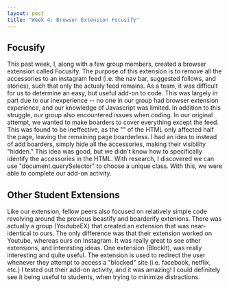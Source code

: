 ```yaml
---
layout: post
title: "Week 4: Browser Extension Focusify"
---
```


## Focusify
This past week, I, along with a few group members, created a browser extension called Focusify. The purpose of this extension is to remove all the accessories to an instagram feed (i.e. the nav bar, suggested follows, and stories), such that only the actualy feed remains. As a team, it was difficult for us to determine an easy, but useful add-on to code. This was largely in part due to our inexperience -- no one in our group had browser extension experience, and our knowledge of Javascript was limited. <!--more--> In addition to this struggle, our group also encountered issues when coding. In our original attempt, we wanted to make boarders to cover everything except the feed. This was found to be ineffective, as the "<body>" of the HTML only affected half the page, leaving the remaining page boarderless. I had an idea to instead of add boarders, simply hide all the accessories, making their visibility "hidden." This idea was good, but we didn't know how to specifically identify the accessories in the HTML. With research, I discovered we can use "document.querySelector" to choose a unique class. With this, we were able to complete our add-on activity. 

## Other Student Extensions
Like our extension, fellow peers also focused on relatively simple code revolving around the previous beastify and boarderify extenions. There was actually a group (YoutubeEX) that created an extension that was near-identical to ours. The only difference was that their extension worked on Youtube, whereas ours on Instagram. It was really great to see other extensions, and interesting ideas. One extension (BlockIt), was really interesting and quite useful. The extension is used to redirect the user whenever they attempt to access a "blocked" site (i.e. facebook, netflix, etc.) I tested out their add-on activity, and it was amazing! I could definitely see it being useful to students, when trying to minimize distractions.

